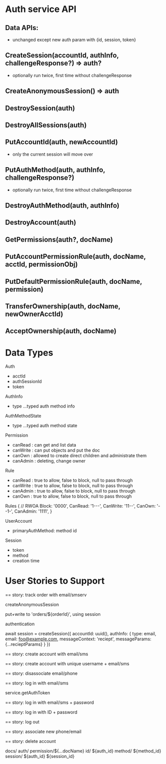 # Auth service API

## Data APIs:

- unchanged except new auth param with {id, session, token}

## CreateSession(accountId, authInfo, challengeResponse?) => auth?

- optionally run twice, first time without challengeResponse

## CreateAnonymousSession() => auth

## DestroySession(auth)

## DestroyAllSessions(auth)

## PutAccountId(auth, newAccountId)

- only the current session will move over

## PutAuthMethod(auth, authInfo, challengeResponse?)

- optionally run twice, first time without challengeResponse

## DestroyAuthMethod(auth, authInfo)

## DestroyAccount(auth)

## GetPermissions(auth?, docName)

## PutAccountPermissionRule(auth, docName, acctId, permissionObj)

## PutDefaultPermissionRule(auth, docName, permission)

## TransferOwnership(auth, docName, newOwnerAcctId)

## AcceptOwnership(auth, docName)

# Data Types

Auth

- acctId
- authSessionId
- token

AuthInfo

- type
  ...typed auth method info

AuthMethodState

- type
  ...typed auth method state

Permission

- canRead : can get and list data
- canWrite : can put objects and put the doc
- canOwn : allowed to create direct children and administrate them
- canAdmin : deleting, change owner

Rule

- canRead : true to allow, false to block, null to pass through
- canWrite : true to allow, false to block, null to pass through
- canAdmin : true to allow, false to block, null to pass through
- canOwn : true to allow, false to block, null to pass through

Rules { // RWOA
Block: '0000',
CanRead: '1---',
CanWrite: '11--',
CanOwn: '--1-',
CanAdmin: '1111',
}

UserAccount

- primaryAuthMethod: method id

Session

- token
- method
- creation time

# User Stories to Support

== story: track order with email/smserv

createAnonymousSession

put+write to 'orders/\${orderId}', using session

authentication

await session = createSession({
accountId: uuid(),
authInfo: { type: email, email: foo@example.com, messageContext: 'reciept', messageParams: {...recieptParams} }
})

== story: create account with email/sms

== story: create account with unique username + email/sms

== story: disassociate email/phone

== story: log in with email/sms

service.getAuthToken

== story: log in with email/sms + password

== story: log in with ID + password

== story: log out

== story: associate new phone/email

== story: delete account

docs/
auth/
permission/${...docName}
id/
${auth_id}
method/
${method_id}
session/
${auth_id}
\${session_id}
